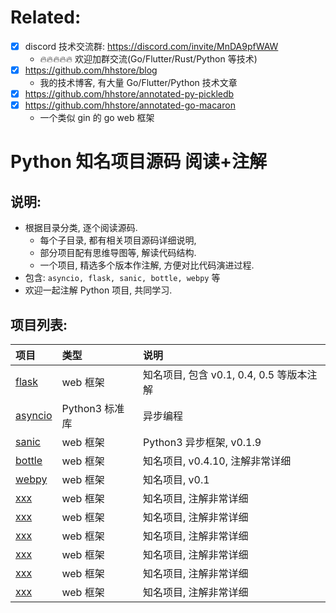# Related:

- [x] discord 技术交流群: https://discord.com/invite/MnDA9pfWAW
    - 🔥🔥🔥🔥🔥 欢迎加群交流(Go/Flutter/Rust/Python 等技术)
- [x] https://github.com/hhstore/blog
    - 我的技术博客, 有大量 Go/Flutter/Python 技术文章 
- [x] https://github.com/hhstore/annotated-py-pickledb
- [x] https://github.com/hhstore/annotated-go-macaron
    - 一个类似 gin 的 go web 框架 

# Python 知名项目源码 阅读+注解

## 说明:

- 根据目录分类, 逐个阅读源码. 
    - 每个子目录, 都有相关项目源码详细说明, 
    - 部分项目配有思维导图等, 解读代码结构.
    - 一个项目, 精选多个版本作注解, 方便对比代码演进过程.
- 包含: `asyncio, flask, sanic, bottle, webpy` 等
- 欢迎一起注解 Python 项目, 共同学习.


## 项目列表:

| 项目                    | 类型              |  说明  |
| :--------------------  | :-------------    | :----  |
| [flask](./flask)       | web 框架           |  知名项目, 包含 v0.1, 0.4, 0.5 等版本注解   |
| [asyncio](./asyncio)   | Python3 标准库     |  异步编程   |
| [sanic](./sanic)       | web 框架     |  Python3 异步框架, v0.1.9   |
| [bottle](./bottle)     | web 框架     |  知名项目, v0.4.10, 注解非常详细   |
| [webpy](./webpy)       | web 框架     |  知名项目, v0.1   |
| [xxx](./xxx)   | web 框架     |  知名项目, 注解非常详细   |
| [xxx](./xxx)   | web 框架     |  知名项目, 注解非常详细   |
| [xxx](./xxx)   | web 框架     |  知名项目, 注解非常详细   |
| [xxx](./xxx)   | web 框架     |  知名项目, 注解非常详细   |
| [xxx](./xxx)   | web 框架     |  知名项目, 注解非常详细   |
| [xxx](./xxx)   | web 框架     |  知名项目, 注解非常详细   |











